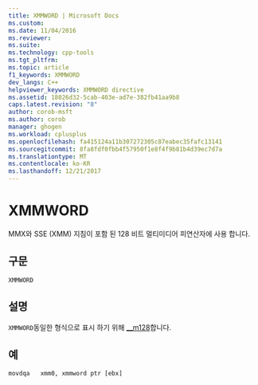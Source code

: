 ```yaml
---
title: XMMWORD | Microsoft Docs
ms.custom: 
ms.date: 11/04/2016
ms.reviewer: 
ms.suite: 
ms.technology: cpp-tools
ms.tgt_pltfrm: 
ms.topic: article
f1_keywords: XMMWORD
dev_langs: C++
helpviewer_keywords: XMMWORD directive
ms.assetid: 18026d32-5cab-403e-ad7e-382fb41aa9b8
caps.latest.revision: "8"
author: corob-msft
ms.author: corob
manager: ghogen
ms.workload: cplusplus
ms.openlocfilehash: fa415124a11b307272305c87eabec35fafc13141
ms.sourcegitcommit: 8fa8fdf0fbb4f57950f1e8f4f9b81b4d39ec7d7a
ms.translationtype: MT
ms.contentlocale: ko-KR
ms.lasthandoff: 12/21/2017
---
```

# <a name="xmmword"></a>XMMWORD
MMX와 SSE (XMM) 지침이 포함 된 128 비트 멀티미디어 피연산자에 사용 합니다.  
  
## <a name="syntax"></a>구문  
  
```  
XMMWORD  
```  
  
## <a name="remarks"></a>설명  
 `XMMWORD`동일한 형식으로 표시 하기 위해 [__m128](../../cpp/m128.md)합니다.  
  
## <a name="example"></a>예  
  
```  
movdqa   xmm0, xmmword ptr [ebx]  
```